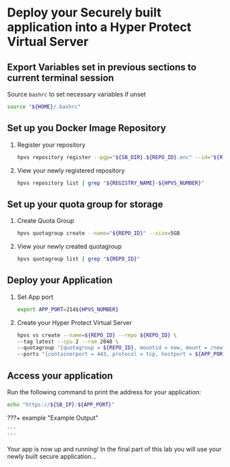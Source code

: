 # Deploy your Securely built application into a Hyper Protect Virtual Server

## Export Variables set in previous sections to current terminal session

Source `bashrc` to set necessary variables if unset

``` bash
source "${HOME}/.bashrc"
```

## Set up you Docker Image Repository

1. Register your repository

    ``` bash
    hpvs repository register --pgp="${SB_DIR}.${REPO_ID}.enc" --id="${REPO_ID}"
    ```

2. View your newly registered repository

    ``` bash
    hpvs repository list | grep "${REGISTRY_NAME}-${HPVS_NUMBER}"
    ```

##  Set up your quota group for storage

1. Create Quota Group

    ``` bash
    hpvs quotagroup create --name="${REPO_ID}" --size=5GB
    ```

2. View your newly created quotagroup

    ``` bash
    hpvs quotagroup list | grep "${REPO_ID}"
    ```

## Deploy your Application

1. Set App port

    ``` bash
    export APP_PORT=214${HPVS_NUMBER}
    ```

2. Create your Hyper Protect Virtual Server

    ``` bash
    hpvs vs create --name=${REPO_ID} --repo ${REPO_ID} \
    --tag latest --cpu 2 --ram 2048 \
    --quotagroup "{quotagroup = ${REPO_ID}, mountid = new, mount = /newroot, filesystem = btrfs, size = 4GB}" \
    --ports "{containerport = 443, protocol = tcp, hostport = ${APP_PORT}}"
    ```

## Access your application

Run the following command to print the address for your application:

``` bash
echo "https://${SB_IP}:${APP_PORT}"
```

???+ example "Example Output"

    ```
    ```

Your app is now up and running! In the final part of this lab you will use your newly built secure application...
